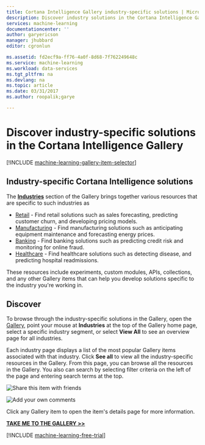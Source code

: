 ```yaml
---
title: Cortana Intelligence Gallery industry-specific solutions | Microsoft Docs
description: Discover industry solutions in the Cortana Intelligence Gallery.
services: machine-learning
documentationcenter: ''
author: garyericson
manager: jhubbard
editor: cgronlun

ms.assetid: fd2ecf9a-ff76-4a0f-8d68-7f762249648c
ms.service: machine-learning
ms.workload: data-services
ms.tgt_pltfrm: na
ms.devlang: na
ms.topic: article
ms.date: 03/31/2017
ms.author: roopalik;garye

---
```

# Discover industry-specific solutions in the Cortana Intelligence Gallery
[!INCLUDE [machine-learning-gallery-item-selector](../../includes/machine-learning-gallery-item-selector.md)]

## Industry-specific Cortana Intelligence solutions
The
**[Industries](https://gallery.cortanaintelligence.com/industries)**
section of the Gallery brings together various resources that are specific to such industries as

* [Retail](https://gallery.cortanaintelligence-int.com/industries/retail) - Find retail solutions such as sales forecasting, predicting customer churn, and developing pricing models.
* [Manufacturing](https://gallery.cortanaintelligence-int.com/industries/manufacturing) - Find manufacturing solutions such as anticipating equipment maintenance and forecasting energy prices.
* [Banking](https://gallery.cortanaintelligence-int.com/industries/banking) - Find banking solutions such as predicting credit risk and monitoring for online fraud.
* [Healthcare](https://gallery.cortanaintelligence-int.com/industries/healthcare) - Find healthcare solutions such as detecting disease, and predicting hospital readmissions.

These resources include experiments, custom modules, APIs, collections, and any other Gallery items that can help you develop solutions specific to the industry you're working in.

## Discover
 To browse through the industry-specific solutions
 in the Gallery, open the [Gallery](http://gallery.cortanaintelligence.com),
 point your mouse at **Industries** at the top of the Gallery home page, select a specific industry segment, or select **View All** to see an overview page for all industries.

 Each industry page displays a list of the most popular Gallery items associated with that industry.
 Click **See all** to view all the industry-specific resources in the Gallery.
 From this page, you can browse all the resources
 in the Gallery. You also can search by selecting filter criteria on the left of the page and entering search terms at the top.

![Share this item with friends](media/machine-learning-gallery-how-to-use-contribute-publish/share-links.png)

![Add your own comments](media/machine-learning-gallery-how-to-use-contribute-publish/comments.png)

 Click any Gallery item to open the item's details page for more information.

**[TAKE ME TO THE GALLERY >>](http://gallery.cortanaintelligence.com)**

[!INCLUDE [machine-learning-free-trial](../../../includes/machine-learning-free-trial.md)]

